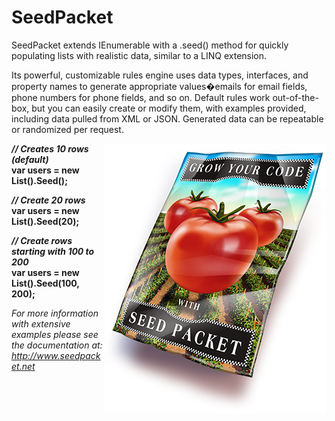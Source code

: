 # SeedPacket
SeedPacket extends IEnumerable with a .seed() method for quickly populating lists with realistic data, similar to a LINQ extension.

Its powerful, customizable rules engine uses data types, interfaces, and property names to generate appropriate values�emails for email fields, phone numbers for phone fields, and so on. Default rules work out-of-the-box, but you can easily create or modify them, with examples provided, including data pulled from XML or JSON. Generated data can be repeatable or randomized per request.

<img src="/SeedPacket.Examples/wwwroot/images/SeedPacketImage.png" align="right" />

***// Creates 10 rows (default)***<br />
**var users = new List<User>().Seed();**

***// Create 20 rows***<br />
**var users = new List<User>().Seed(20);**

***// Create rows starting with 100 to 200***<br />
**var users = new List<User>().Seed(100, 200);**

*For more information with extensive examples 
please see the documentation at:
http://www.seedpacket.net*
